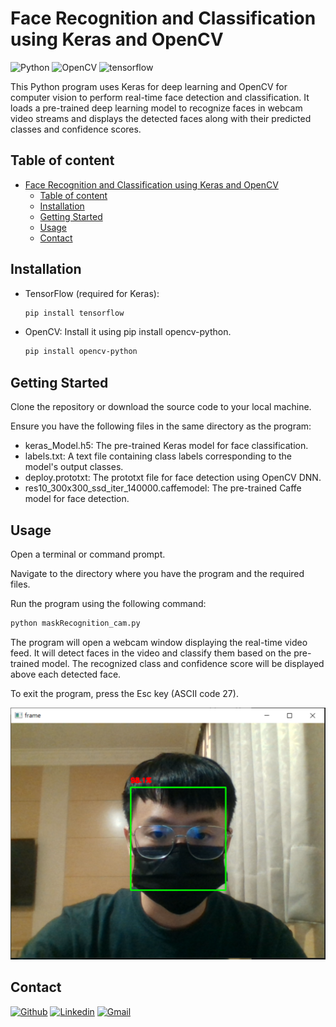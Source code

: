 # Face Recognition and Classification using Keras and OpenCV

![Python](https://img.shields.io/badge/Python-14354C.svg?logo=python&logoColor=white) ![OpenCV](https://img.shields.io/badge/Opencv-5C3EE8.svg?logo=Opencv&logoColor=white) ![tensorflow](https://img.shields.io/badge/TensorFlow-FF6F00.svg?logo=tensorflow&logoColor=white)

This Python program uses Keras for deep learning and OpenCV for computer vision to perform real-time face detection and classification. It loads a pre-trained deep learning model to recognize faces in webcam video streams and displays the detected faces along with their predicted classes and confidence scores.

## Table of content

- [Face Recognition and Classification using Keras and OpenCV](#face-recognition-and-classification-using-keras-and-opencv)
  - [Table of content](#table-of-content)
  - [Installation](#installation)
  - [Getting Started](#getting-started)
  - [Usage](#usage)
  - [Contact](#contact)

## Installation

- TensorFlow (required for Keras):

    ```bash
    pip install tensorflow
    ```

- OpenCV: Install it using pip install opencv-python.

    ```bash
    pip install opencv-python
    ```

## Getting Started

Clone the repository or download the source code to your local machine.

Ensure you have the following files in the same directory as the program:

- keras_Model.h5: The pre-trained Keras model for face classification.
- labels.txt: A text file containing class labels corresponding to the model's output classes.
- deploy.prototxt: The prototxt file for face detection using OpenCV DNN.
- res10_300x300_ssd_iter_140000.caffemodel: The pre-trained Caffe model for face detection.

## Usage

Open a terminal or command prompt.

Navigate to the directory where you have the program and the required files.

Run the program using the following command:

```bash
python maskRecognition_cam.py
```

The program will open a webcam window displaying the real-time video feed. It will detect faces in the video and classify them based on the pre-trained model. The recognized class and confidence score will be displayed above each detected face.

To exit the program, press the Esc key (ASCII code 27).

![withmask](.\mask.png)

## Contact

[![Github](https://img.shields.io/badge/Github-100000.svg?logo=github&logoColor=white)](https://github.com/YunTW) [![Linkedin](https://img.shields.io/badge/Linkedin-0077B5.svg?logo=linkedin&logoColor=white)](https://www.linkedin.com/in/yuntw/) [![Gmail](https://img.shields.io/badge/Gmail-D14836?logo=gmail&logoColor=white)](terrell60813@gmail.com)
